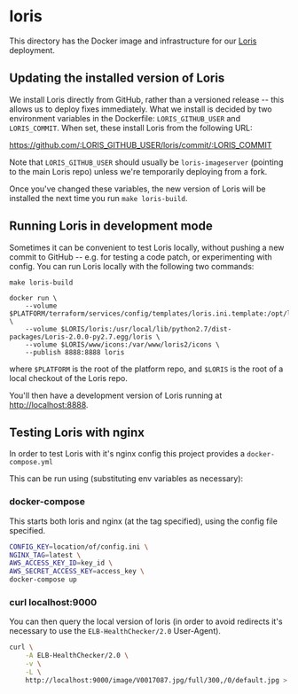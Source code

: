 # loris

This directory has the Docker image and infrastructure for our [Loris][loris] deployment.

[loris]: https://github.com/loris-imageserver/loris

## Updating the installed version of Loris

We install Loris directly from GitHub, rather than a versioned release -- this allows us to deploy fixes immediately.
What we install is decided by two environment variables in the Dockerfile: `LORIS_GITHUB_USER` and `LORIS_COMMIT`.
When set, these install Loris from the following URL:

https://github.com/:LORIS_GITHUB_USER/loris/commit/:LORIS_COMMIT

Note that `LORIS_GITHUB_USER` should usually be `loris-imageserver` (pointing to the main Loris repo) unless we're temporarily deploying from a fork.

Once you've changed these variables, the new version of Loris will be installed the next time you run `make loris-build`.

## Running Loris in development mode

Sometimes it can be convenient to test Loris locally, without pushing a new commit to GitHub -- e.g. for testing a code patch, or experimenting with config.
You can run Loris locally with the following two commands:

    make loris-build

    docker run \
        --volume $PLATFORM/terraform/services/config/templates/loris.ini.template:/opt/loris/etc/loris2.conf \
        --volume $LORIS/loris:/usr/local/lib/python2.7/dist-packages/Loris-2.0.0-py2.7.egg/loris \
        --volume $LORIS/www/icons:/var/www/loris2/icons \
        --publish 8888:8888 loris

where `$PLATFORM` is the root of the platform repo, and `$LORIS` is the root of a local checkout of the Loris repo.

You'll then have a development version of Loris running at <http://localhost:8888>.

## Testing Loris with nginx

In order to test Loris with it's nginx config this project provides a `docker-compose.yml`

This can be run using (substituting env variables as necessary):

### docker-compose

This starts both loris and nginx (at the tag specified), using the config file specified.

```sh
CONFIG_KEY=location/of/config.ini \
NGINX_TAG=latest \
AWS_ACCESS_KEY_ID=key_id \
AWS_SECRET_ACCESS_KEY=access_key \
docker-compose up

```

### curl localhost:9000

You can then query the local version of loris (in order to avoid redirects it's necessary to use the `ELB-HealthChecker/2.0` User-Agent).

```sh
curl \
    -A ELB-HealthChecker/2.0 \
    -v \
    -L \
    http://localhost:9000/image/V0017087.jpg/full/300,/0/default.jpg > default.jpg
```